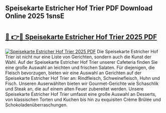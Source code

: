 ## Speisekarte Estricher Hof Trier PDF Download Online 2025 1snsE

# <h2><a href="http://gc8ucmr.nevu.top/?p=Speisekarte+Estricher+Hof+Trier">🔗 👉🔴 Speisekarte Estricher Hof Trier 2025 PDF</a></h2>

[![Speisekarte Estricher Hof Trier 2025 PDF](https://i.imgur.com/dBaPXMq.png)](http://gc8ucmr.nevu.top/?p=Speisekarte+Estricher+Hof+Trier)
Die Speisekarte Estricher Hof Trier ist nicht nur eine Liste von Gerichten, sondern auch die Kunst der Wahl. Auf der Speisekarte Estricher Hof Trier unserer Cafeteria finden Sie eine große Auswahl an leichten und frischen Salaten. Für diejenigen, die Fleisch bevorzugen, bieten wir eine Auswahl an Gerichten auf der Speisekarte Estricher Hof Trier an: Rindfleisch, Schweinefleisch, Huhn und Fisch. Unseren Auserwählten bieten wir Gourmet-Gerichte wie Schaschlik und Steak an, die auf einem alten Feuer zubereitet werden. Unsere Speisekarte Estricher Hof Trier umfasst eine große Auswahl an Desserts, von klassischen Torten und Kuchen bis hin zu exquisiten Crème Brûlée und Schokoladenüberraschungen.
